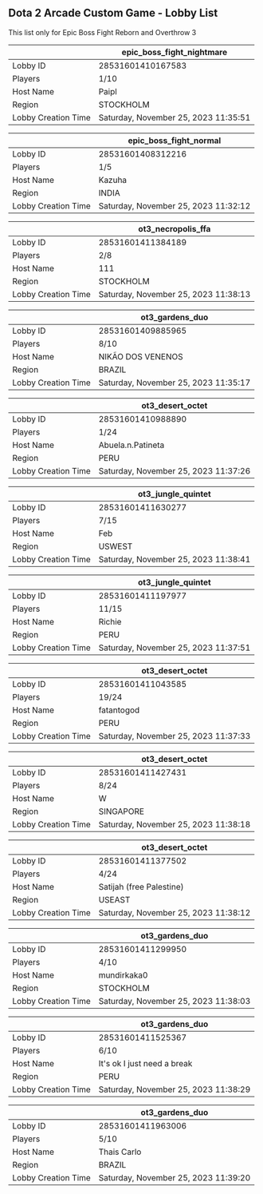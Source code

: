 ## Dota 2 Arcade Custom Game - Lobby List

This list only for Epic Boss Fight Reborn and Overthrow 3

|  | epic_boss_fight_nightmare |
| ------ | ------ |
| Lobby ID | 28531601410167583 |
| Players | 1/10 |
| Host Name | Paipl |
| Region | STOCKHOLM |
| Lobby Creation Time | Saturday, November 25, 2023 11:35:51 |


|  | epic_boss_fight_normal |
| ------ | ------ |
| Lobby ID | 28531601408312216 |
| Players | 1/5 |
| Host Name | Kazuha |
| Region | INDIA |
| Lobby Creation Time | Saturday, November 25, 2023 11:32:12 |


|  | ot3_necropolis_ffa |
| ------ | ------ |
| Lobby ID | 28531601411384189 |
| Players | 2/8 |
| Host Name | 111 |
| Region | STOCKHOLM |
| Lobby Creation Time | Saturday, November 25, 2023 11:38:13 |


|  | ot3_gardens_duo |
| ------ | ------ |
| Lobby ID | 28531601409885965 |
| Players | 8/10 |
| Host Name | NIKÃO DOS VENENOS |
| Region | BRAZIL |
| Lobby Creation Time | Saturday, November 25, 2023 11:35:17 |


|  | ot3_desert_octet |
| ------ | ------ |
| Lobby ID | 28531601410988890 |
| Players | 1/24 |
| Host Name | Abuela.n.Patineta |
| Region | PERU |
| Lobby Creation Time | Saturday, November 25, 2023 11:37:26 |


|  | ot3_jungle_quintet |
| ------ | ------ |
| Lobby ID | 28531601411630277 |
| Players | 7/15 |
| Host Name | Feb |
| Region | USWEST |
| Lobby Creation Time | Saturday, November 25, 2023 11:38:41 |


|  | ot3_jungle_quintet |
| ------ | ------ |
| Lobby ID | 28531601411197977 |
| Players | 11/15 |
| Host Name | Richie |
| Region | PERU |
| Lobby Creation Time | Saturday, November 25, 2023 11:37:51 |


|  | ot3_desert_octet |
| ------ | ------ |
| Lobby ID | 28531601411043585 |
| Players | 19/24 |
| Host Name | fatantogod |
| Region | PERU |
| Lobby Creation Time | Saturday, November 25, 2023 11:37:33 |


|  | ot3_desert_octet |
| ------ | ------ |
| Lobby ID | 28531601411427431 |
| Players | 8/24 |
| Host Name | W |
| Region | SINGAPORE |
| Lobby Creation Time | Saturday, November 25, 2023 11:38:18 |


|  | ot3_desert_octet |
| ------ | ------ |
| Lobby ID | 28531601411377502 |
| Players | 4/24 |
| Host Name | Satijah (free Palestine) |
| Region | USEAST |
| Lobby Creation Time | Saturday, November 25, 2023 11:38:12 |


|  | ot3_gardens_duo |
| ------ | ------ |
| Lobby ID | 28531601411299950 |
| Players | 4/10 |
| Host Name | mundirkaka0 |
| Region | STOCKHOLM |
| Lobby Creation Time | Saturday, November 25, 2023 11:38:03 |


|  | ot3_gardens_duo |
| ------ | ------ |
| Lobby ID | 28531601411525367 |
| Players | 6/10 |
| Host Name | It's ok I just need a break |
| Region | PERU |
| Lobby Creation Time | Saturday, November 25, 2023 11:38:29 |


|  | ot3_gardens_duo |
| ------ | ------ |
| Lobby ID | 28531601411963006 |
| Players | 5/10 |
| Host Name | Thais Carlo |
| Region | BRAZIL |
| Lobby Creation Time | Saturday, November 25, 2023 11:39:20 |


